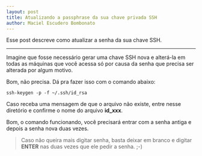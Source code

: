 ```yaml
---
layout: post
title: Atualizando a passphrase da sua chave privada SSH
author: Maciel Escudero Bombonato
---
```


Esse post descreve como atualizar a senha da sua chave SSH.

---

Imagine que fosse necessário gerar uma chave SSH nova e alterá-la em todas as máquinas que você acessa só por causa da senha que precisa ser alterada por algum motivo. 

Bom, não precisa. Dá pra fazer isso com o comando abaixo:

	ssh-keygen -p -f ~/.ssh/id_rsa
	
Caso receba uma mensagem de que o arquivo não existe, entre nesse diretório e confirme o nome do arquivo **id_xxx**.

Bom, o comando funcionando, você precisará entrar com a senha antiga e depois a senha nova duas vezes.

> Caso não queira mais digitar senha, basta deixar em branco e digitar **ENTER** nas duas vezes que ele pedir a senha. ;-)